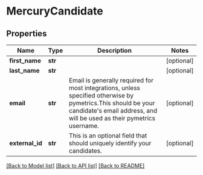 # MercuryCandidate


## Properties
Name | Type | Description | Notes
------------ | ------------- | ------------- | -------------
**first_name** | **str** |  | [optional] 
**last_name** | **str** |  | [optional] 
**email** | **str** | Email is generally required for most integrations, unless specified otherwise by pymetrics.This should be your candidate&#39;s email address, and will be used as their pymetrics username. | [optional] 
**external_id** | **str** | This is an optional field that should uniquely identify your candidates. | [optional] 

[[Back to Model list]](../README.md#documentation-for-models) [[Back to API list]](../README.md#documentation-for-api-endpoints) [[Back to README]](../README.md)


